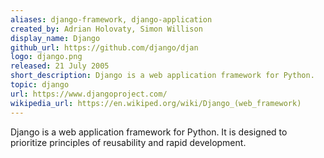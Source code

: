 ```yaml
---
aliases: django-framework, django-application
created_by: Adrian Holovaty, Simon Willison
display_name: Django
github_url: https://github.com/django/djan
logo: django.png
released: 21 July 2005
short_description: Django is a web application framework for Python.
topic: django
url: https://www.djangoproject.com/
wikipedia_url: https://en.wikiped.org/wiki/Django_(web_framework)
---
```

Django is a web application framework for Python. It is designed to prioritize principles of reusability and rapid development.
